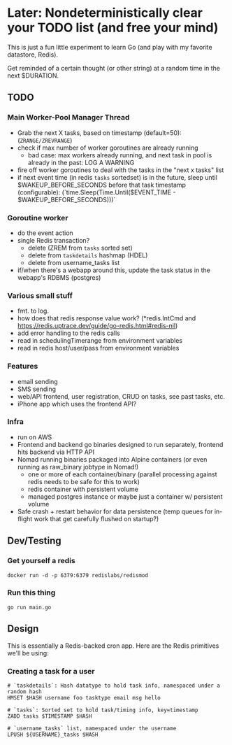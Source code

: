 # Later: Nondeterministically clear your TODO list (and free your mind)

This is just a fun little experiment to learn Go (and play with my favorite datastore, Redis).

Get reminded of a certain thought (or other string) at a random time in the next $DURATION.


## TODO

### Main Worker-Pool Manager Thread
- Grab the next X tasks, based on timestamp (default=50): (`ZRANGE/ZREVRANGE`)
- check if max number of worker goroutines are already running
  - bad case: max workers already running, and next task in pool is already in the past: LOG A WARNING
- fire off worker goroutines to deal with the tasks in the "next x tasks" list
- if next event time (in redis `tasks` sortedset) is in the future, sleep until $WAKEUP_BEFORE_SECONDS before that task timestamp (configurable): (`time.Sleep(Time.Until($EVENT_TIME - $WAKEUP_BEFORE_SECONDS)))`

### Goroutine worker
- do the event action
- single Redis transaction?
  - delete (ZREM from `tasks` sorted set)
  - delete from `taskdetails` hashmap (HDEL)
  - delete from username_tasks list
- if/when there's a webapp around this, update the task status in the webapp's RDBMS (postgres)

### Various small stuff
- fmt. to log.
- how does that redis response value work? (*redis.IntCmd and https://redis.uptrace.dev/guide/go-redis.html#redis-nil)
- add error handling to the redis calls
- read in schedulingTimerange from environment variables
- read in redis host/user/pass from environment variables

### Features
- email sending
- SMS sending
- web/API frontend, user registration, CRUD on tasks, see past tasks, etc.
- iPhone app which uses the frontend API?

### Infra
- run on AWS
- Frontend and backend go binaries designed to run separately, frontend hits backend via HTTP API
- Nomad running binaries packaged into Alpine containers (or even running as raw_binary jobtype in Nomad!)
  - one or more of each container/binary (parallel processing against redis needs to be safe for this to work)
  - redis container with persistent volume
  - managed postgres instance or maybe just a container w/ persistent volume
- Safe crash + restart behavior for data persistence (temp queues for in-flight work that get carefully flushed on startup?)


## Dev/Testing

### Get yourself a redis
```
docker run -d -p 6379:6379 redislabs/redismod
```

### Run this thing
```go run main.go```


## Design

This is essentially a Redis-backed cron app. Here are the Redis primitives we'll be using:

### Creating a task for a user
```
# `taskdetails`: Hash datatype to hold task info, namespaced under a random hash
HMSET $HASH username foo tasktype email msg hello

# `tasks`: Sorted set to hold task/timing info, key=timestamp
ZADD tasks $TIMESTAMP $HASH

# `username_tasks` list, namespaced under the username
LPUSH ${USERNAME}_tasks $HASH
```
